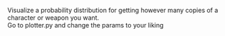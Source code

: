 Visualize a probability distribution for getting however many copies of a character or weapon you want.  
Go to plotter.py and change the params to your liking
